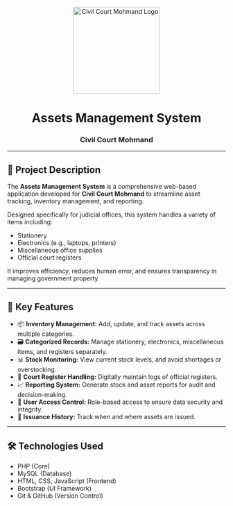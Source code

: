 <p align="center">
  <img src="http://assets.dfcaid.org/assets/images/logo.png" alt="Civil Court Mohmand Logo" width="200">
</p>

<h1 align="center">Assets Management System</h1>
<h3 align="center">Civil Court Mohmand</h3>

---

## 📘 Project Description

The **Assets Management System** is a comprehensive web-based application developed for **Civil Court Mohmand** to streamline asset tracking, inventory management, and reporting.

Designed specifically for judicial offices, this system handles a variety of items including:
- Stationery
- Electronics (e.g., laptops, printers)
- Miscellaneous office supplies
- Official court registers

It improves efficiency, reduces human error, and ensures transparency in managing government property.

---

## 🚀 Key Features

- 📦 **Inventory Management:** Add, update, and track assets across multiple categories.
- 🗃️ **Categorized Records:** Manage stationery, electronics, miscellaneous items, and registers separately.
- 📊 **Stock Monitoring:** View current stock levels, and avoid shortages or overstocking.
- 📁 **Court Register Handling:** Digitally maintain logs of official registers.
- 📈 **Reporting System:** Generate stock and asset reports for audit and decision-making.
- 🔐 **User Access Control:** Role-based access to ensure data security and integrity.
- 🧾 **Issuance History:** Track when and where assets are issued.

---

## 🛠️ Technologies Used

- PHP (Core)
- MySQL (Database)
- HTML, CSS, JavaScript (Frontend)
- Bootstrap (UI Framework)
- Git & GitHub (Version Control)

